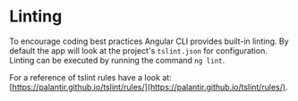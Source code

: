 # Linting

To encourage coding best practices Angular CLI provides built-in linting. By default the app will look at the project's `tslint.json` for configuration. Linting can be executed by running the command `ng lint`.

For a reference of tslint rules have a look at: [https://palantir.github.io/tslint/rules/](https://palantir.github.io/tslint/rules/).

